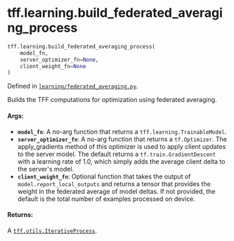 <div itemscope itemtype="http://developers.google.com/ReferenceObject">
<meta itemprop="name" content="tff.learning.build_federated_averaging_process" />
<meta itemprop="path" content="Stable" />
</div>

# tff.learning.build_federated_averaging_process

```python
tff.learning.build_federated_averaging_process(
    model_fn,
    server_optimizer_fn=None,
    client_weight_fn=None
)
```

Defined in
[`learning/federated_averaging.py`](http://github.com/tensorflow/federated/tree/master/tensorflow_federated/python/learning/federated_averaging.py).

Builds the TFF computations for optimization using federated averaging.

#### Args:

*   <b>`model_fn`</b>: A no-arg function that returns a
    `tff.learning.TrainableModel`.
*   <b>`server_optimizer_fn`</b>: A no-arg function that returns a
    `tf.Optimizer`. The apply_gradients method of this optimizer is used to
    apply client updates to the server model. The default returns a
    `tf.train.GradientDescent` with a learning rate of 1.0, which simply adds
    the average client delta to the server's model.
*   <b>`client_weight_fn`</b>: Optional function that takes the output of
    `model.report_local_outputs` and returns a tensor that provides the weight
    in the federated average of model deltas. If not provided, the default is
    the total number of examples processed on device.

#### Returns:

A
<a href="../../tff/utils/IterativeProcess.md"><code>tff.utils.IterativeProcess</code></a>.
